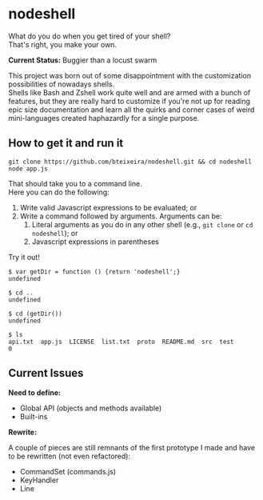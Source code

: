 nodeshell
=========

What do you do when you get tired of your shell?  
That's right, you make your own.

**Current Status:** Buggier than a locust swarm

This project was born out of some disappointment with the customization possibilities of nowadays shells.  
Shells like Bash and Zshell work quite well and are armed with a bunch of features, but they are really hard to customize if you're not up for reading epic size documentation and learn all the quirks and corner cases of weird mini-languages created haphazardly for a single purpose.
<!--After reading the whole User Guide on Zsh, I still felt like I didn't really know how to start making my own customization if I wasn't willing to just accept what Oh-My-Zsh provides out of the box.-->

<!--What I want is a shell that I can customize using a single imperative language instead of learning a handful of declarative langlets and three different languages for regular expression.
I want a shell that lets me evaluate normal expressions in my favorite language while still accepting known commands like "cd .."
I want a shell that exposes an API in Javascript and then just lets me do whatever I want. If the user already knows Javascript, they already know how to customize the shell.-->

<!--...and as far as I know, there isn't such a thing.

So I guess it's up to me.-->

<!--We'll start simple and just have a command line that takes usual commands as well as inline JS.
Then we'll go crazy.-->

How to get it and run it
------------------------

```
git clone https://github.com/bteixeira/nodeshell.git && cd nodeshell
node app.js
```

That should take you to a command line.  
Here you can do the following:

1. Write valid Javascript expressions to be evaluated; or
2. Write a command followed by arguments. Arguments can be:
    1. Literal arguments as you do in any other shell (e.g., `git clone` or `cd nodeshell`); or
    2. Javascript expressions in parentheses

Try it out!

```
$ var getDir = function () {return 'nodeshell';}
undefined

$ cd ..
undefined

$ cd (getDir())
undefined

$ ls
api.txt  app.js  LICENSE  list.txt  proto  README.md  src  test
0
```

Current Issues
--------------

**Need to define:**
* Global API (objects and methods available)
* Built-ins

**Rewrite:**

A couple of pieces are still remnants of the first prototype I made and have to be rewritten (not even refactored):

* CommandSet (commands.js)
* KeyHandler
* Line
